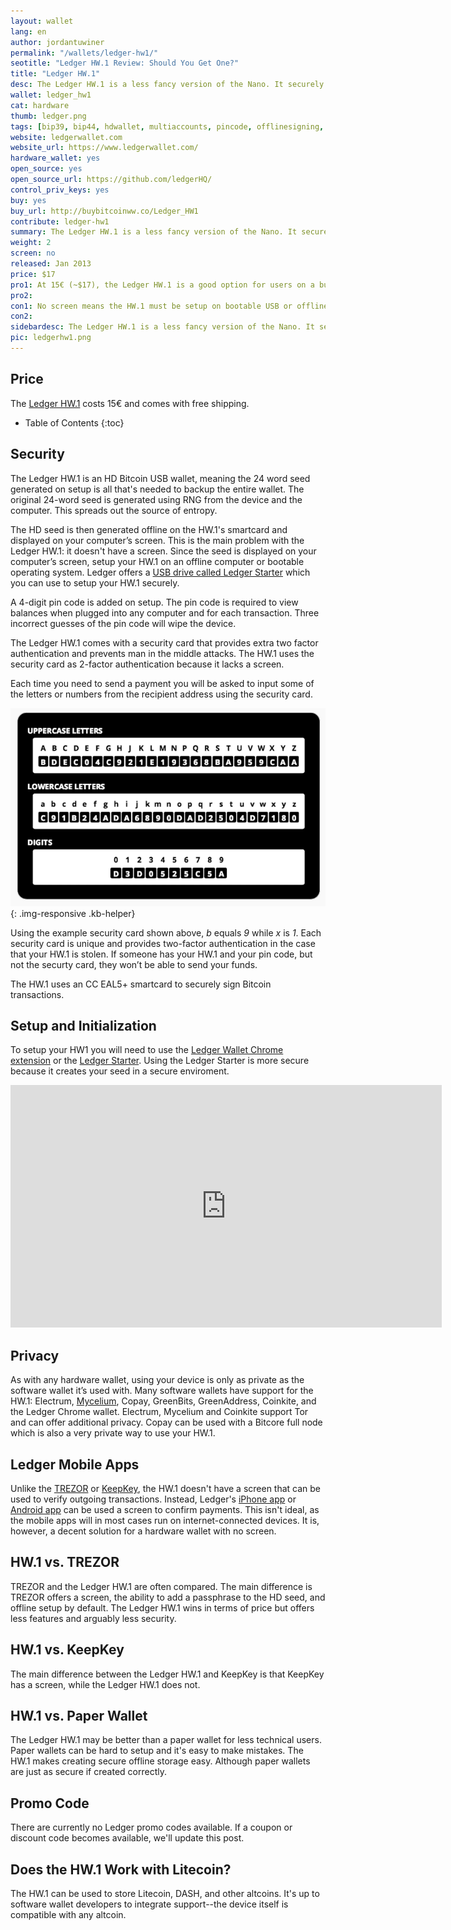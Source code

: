 ```yaml
---
layout: wallet
lang: en
author: jordantuwiner
permalink: "/wallets/ledger-hw1/"
seotitle: "Ledger HW.1 Review: Should You Get One?"
title: "Ledger HW.1"
desc: The Ledger HW.1 is a less fancy version of the Nano. It securely stores Bitcoin private keys offline and signs transactions in its secure environment. 
wallet: ledger_hw1
cat: hardware
thumb: ledger.png
tags: [bip39, bip44, hdwallet, multiaccounts, pincode, offlinesigning, coldstorage, hardware]
website: ledgerwallet.com
website_url: https://www.ledgerwallet.com/
hardware_wallet: yes
open_source: yes
open_source_url: https://github.com/ledgerHQ/
control_priv_keys: yes
buy: yes
buy_url: http://buybitcoinww.co/Ledger_HW1
contribute: ledger-hw1
summary: The Ledger HW.1 is a less fancy version of the Nano. It securely stores Bitcoin private keys offline and signs transactions in its secure environment.
weight: 2
screen: no
released: Jan 2013
price: $17
pro1: At 15€ (~$17), the Ledger HW.1 is a good option for users on a budger
pro2: 
con1: No screen means the HW.1 must be setup on bootable USB or offline computer in order to setup securely
con2:  
sidebardesc: The Ledger HW.1 is a less fancy version of the Nano. It securely stores Bitcoin private keys offline and signs transactions in its secure environment.
pic: ledgerhw1.png
---
```

## Price
The <a rel="nofollow" href="http://buybitcoinww.co/Ledger_HW1">Ledger HW.1</a> costs 15€ and comes with free shipping. 

* Table of Contents
{:toc}

## Security
The Ledger HW.1 is an HD Bitcoin USB wallet, meaning the 24 word seed generated on setup is all that's needed to backup the entire wallet. The original 24-word seed is generated using RNG from the device and the computer. This spreads out the source of entropy. 

The HD seed is then generated offline on the HW.1's smartcard and displayed on your computer’s screen. This is the main problem with the Ledger HW.1: it doesn't have a screen. Since the seed is displayed on your computer’s screen, setup your HW.1 on an offline computer or bootable operating system. Ledger offers a <a rel="nofollow" href="http://buybitcoinww.co/ledgerstarter">USB drive called Ledger Starter</a> which you can use to setup your HW.1 securely. 

A 4-digit pin code is added on setup. The pin code is required to view balances when plugged into any computer and for each transaction. Three incorrect guesses of the pin code will wipe the device.

The Ledger HW.1 comes with a security card that provides extra two factor authentication and prevents man in the middle attacks. The HW.1 uses the security card as 2-factor authentication because it lacks a screen. 

Each time you need to send a payment you will be asked to input some of the letters or numbers from the recipient address using the security card. 

![ledger security card][sc]{: .img-responsive .kb-helper}

Using the example security card shown above,  *b* equals *9* while *x* is *1*. Each security card is unique and provides two-factor authentication in the case that your HW.1 is stolen. If someone has your HW.1 and your pin code, but not the securty card, they won’t be able to send your funds.

The HW.1 uses an CC EAL5+ smartcard to securely sign Bitcoin transactions.

## Setup and Initialization

To setup your HW1 you will need to use the [Ledger Wallet Chrome extension](https://chrome.google.com/webstore/detail/ledger-wallet/kkdpmhnladdopljabkgpacgpliggeeaf) or the <a rel="nofollow" href="http://buybitcoinww.co/ledgerstarter">Ledger Starter</a>. Using the Ledger Starter is more secure because it creates your seed in a secure enviroment. 

<iframe width="690" height="388" src="https://www.youtube.com/embed/6_Zdw1f1Los?rel=0&amp;showinfo=0" frameborder="0" allowfullscreen></iframe>

## Privacy

As with any hardware wallet, using your device is only as private as the software wallet it’s used with. Many software wallets have support for the HW.1: Electrum, [Mycelium](/wallets/mycelium/), Copay, GreenBits, GreenAddress, Coinkite, and the Ledger Chrome wallet. Electrum, Mycelium and Coinkite support Tor and can offer additional privacy. Copay can be used with a Bitcore full node which is also a very private way to use your HW.1. 

## Ledger Mobile Apps

Unlike the [TREZOR](/wallets/trezor/) or [KeepKey](/wallets/keepkey/), the HW.1 doesn't have a screen that can be used to verify outgoing transactions. Instead, Ledger's [iPhone app](https://itunes.apple.com/WebObjects/MZStore.woa/wa/viewSoftware?id=960196441&mt=8) or [Android app](https://play.google.com/store/apps/details?id=co.ledger.wallet) can be used a screen to confirm payments. This isn't ideal, as the mobile apps will in most cases run on internet-connected devices. It is, however, a decent solution for a hardware wallet with no screen. 

## HW.1 vs. TREZOR 

TREZOR and the Ledger HW.1 are often compared. The main difference is TREZOR offers a screen, the ability to add a passphrase to the HD seed, and offline setup by default. The Ledger HW.1 wins in terms of price but offers less features and arguably less security. 

## HW.1 vs. KeepKey

The main difference between the Ledger HW.1 and KeepKey is that KeepKey has a screen, while the Ledger HW.1 does not.

## HW.1 vs. Paper Wallet

The Ledger HW.1 may be better than a paper wallet for less technical users. Paper wallets can be hard to setup and it's easy to make mistakes. The HW.1 makes creating secure offline storage easy. Although paper wallets are just as secure if created correctly. 

## Promo Code

There are currently no Ledger promo codes available. If a coupon or discount code becomes available, we'll update this post. 

## Does the HW.1 Work with Litecoin?

The HW.1 can be used to store Litecoin, DASH, and other altcoins. It's up to software wallet developers to integrate support--the device itself is compatible with any altcoin. 

[sc]: /img/wallets/ledgercard.png
